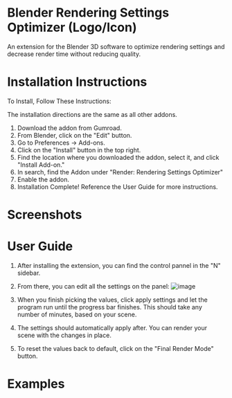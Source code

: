 # Blender Rendering Settings Optimizer (Logo/Icon)
An extension for the Blender 3D software to optimize rendering settings and decrease render time without reducing quality.

# Installation Instructions
To Install, Follow These Instructions:

The installation directions are the same as all other addons.

1) Download the addon from Gumroad.
2) From Blender, click on the "Edit" button.
3) Go to Preferences -> Add-ons.
4) Click on the "Install" button in the top right.
5) Find the location where you downloaded the addon, select it, and click "Install Add-on."
6) In search, find the Addon under "Render: Rendering Settings Optimizer"
7) Enable the addon.
8) Installation Complete! Reference the User Guide for more instructions.

# Screenshots

# User Guide
1) After installing the extension, you can find the control pannel in the "N" sidebar.
2) From there, you can edit all the settings on the panel:
   ![image](https://github.com/vidhurprabhu/BlenderRenderingSettingsOptimizer/assets/75861377/0eeb8006-1b7e-4abf-9ca4-8c1e33934f4d)

4) When you finish picking the values, click apply settings and let the program run until the progress bar finishes. This should take any number of minutes, based on your scene.
5) The settings should automatically apply after. You can render your scene with the changes in place.
6) To reset the values back to default, click on the "Final Render Mode" button.

# Examples
